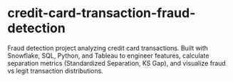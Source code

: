 # credit-card-transaction-fraud-detection
Fraud detection project analyzing credit card transactions. Built with Snowflake, SQL, Python, and Tableau to engineer features, calculate separation metrics (Standardized Separation, KS Gap), and visualize fraud vs legit transaction distributions.
